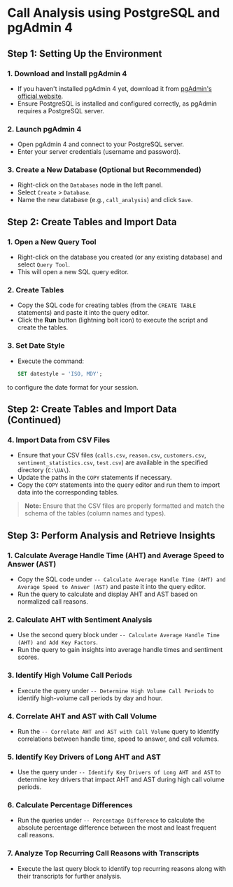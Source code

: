 # Call Analysis using PostgreSQL and pgAdmin 4

## Step 1: Setting Up the Environment

### 1. Download and Install pgAdmin 4
- If you haven't installed pgAdmin 4 yet, download it from [pgAdmin's official website](https://www.pgadmin.org/download/).
- Ensure PostgreSQL is installed and configured correctly, as pgAdmin requires a PostgreSQL server.

### 2. Launch pgAdmin 4
- Open pgAdmin 4 and connect to your PostgreSQL server.
- Enter your server credentials (username and password).

### 3. Create a New Database (Optional but Recommended)
- Right-click on the `Databases` node in the left panel.
- Select `Create` > `Database`.
- Name the new database (e.g., `call_analysis`) and click `Save`.

## Step 2: Create Tables and Import Data

### 1. Open a New Query Tool
- Right-click on the database you created (or any existing database) and select `Query Tool`.
- This will open a new SQL query editor.

### 2. Create Tables
- Copy the SQL code for creating tables (from the `CREATE TABLE` statements) and paste it into the query editor.
- Click the **Run** button (lightning bolt icon) to execute the script and create the tables.

### 3. Set Date Style
- Execute the command:
  ```sql
  SET datestyle = 'ISO, MDY';
to configure the date format for your session.

## Step 2: Create Tables and Import Data (Continued)

### 4. Import Data from CSV Files
- Ensure that your CSV files (`calls.csv`, `reason.csv`, `customers.csv`, `sentiment_statistics.csv`, `test.csv`) are available in the specified directory (`C:\UA\`).
- Update the paths in the `COPY` statements if necessary.
- Copy the `COPY` statements into the query editor and run them to import data into the corresponding tables.

> **Note:** Ensure that the CSV files are properly formatted and match the schema of the tables (column names and types).

## Step 3: Perform Analysis and Retrieve Insights

### 1. Calculate Average Handle Time (AHT) and Average Speed to Answer (AST)
- Copy the SQL code under `-- Calculate Average Handle Time (AHT) and Average Speed to Answer (AST)` and paste it into the query editor.
- Run the query to calculate and display AHT and AST based on normalized call reasons.

### 2. Calculate AHT with Sentiment Analysis
- Use the second query block under `-- Calculate Average Handle Time (AHT) and Add Key Factors`.
- Run the query to gain insights into average handle times and sentiment scores.

### 3. Identify High Volume Call Periods
- Execute the query under `-- Determine High Volume Call Periods` to identify high-volume call periods by day and hour.

### 4. Correlate AHT and AST with Call Volume
- Run the `-- Correlate AHT and AST with Call Volume` query to identify correlations between handle time, speed to answer, and call volumes.

### 5. Identify Key Drivers of Long AHT and AST
- Use the query under `-- Identify Key Drivers of Long AHT and AST` to determine key drivers that impact AHT and AST during high call volume periods.

### 6. Calculate Percentage Differences
- Run the queries under `-- Percentage Difference` to calculate the absolute percentage difference between the most and least frequent call reasons.

### 7. Analyze Top Recurring Call Reasons with Transcripts
- Execute the last query block to identify top recurring reasons along with their transcripts for further analysis.
